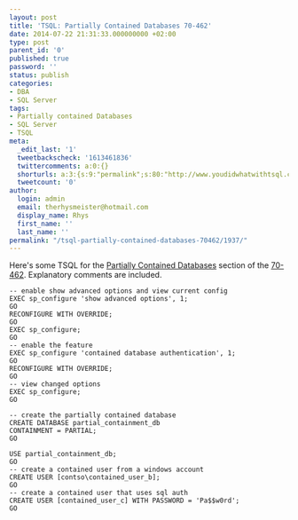 ```yaml
---
layout: post
title: 'TSQL: Partially Contained Databases 70-462'
date: 2014-07-22 21:31:33.000000000 +02:00
type: post
parent_id: '0'
published: true
password: ''
status: publish
categories:
- DBA
- SQL Server
tags:
- Partially contained Databases
- SQL Server
- TSQL
meta:
  _edit_last: '1'
  tweetbackscheck: '1613461836'
  twittercomments: a:0:{}
  shorturls: a:3:{s:9:"permalink";s:80:"http://www.youdidwhatwithtsql.com/tsql-partially-contained-databases-70462/1937/";s:7:"tinyurl";s:26:"http://tinyurl.com/meslpbh";s:4:"isgd";s:19:"http://is.gd/R1Eetu";}
  tweetcount: '0'
author:
  login: admin
  email: therhysmeister@hotmail.com
  display_name: Rhys
  first_name: ''
  last_name: ''
permalink: "/tsql-partially-contained-databases-70462/1937/"
---
```

Here's some TSQL for the [Partially Contained Databases](http://msdn.microsoft.com/en-gb/library/ff929071(v=sql.110).aspx "SQL Server 2012 Partially Contained Databases") section of the [70-462](https://www.microsoft.com/learning/en-gb/exam-70-462.aspx "70-462 Administering SQL Server 2012 Databases"). Explanatory comments are included.

```
-- enable show advanced options and view current config
EXEC sp_configure 'show advanced options', 1;
GO
RECONFIGURE WITH OVERRIDE;
GO
EXEC sp_configure;
GO
-- enable the feature
EXEC sp_configure 'contained database authentication', 1;
GO
RECONFIGURE WITH OVERRIDE;
GO
-- view changed options
EXEC sp_configure;
GO

-- create the partially contained database
CREATE DATABASE partial_containment_db
CONTAINMENT = PARTIAL;
GO

USE partial_containment_db;
GO
-- create a contained user from a windows account
CREATE USER [contso\contained_user_b];
GO
-- create a contained user that uses sql auth
CREATE USER [contained_user_c] WITH PASSWORD = 'Pa$$w0rd';
GO
```
